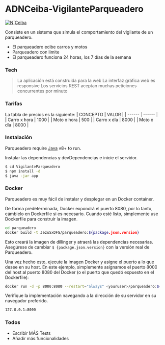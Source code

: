 # ADNCeiba-VigilanteParqueadero
[![N|Ceiba](https://www.ceiba.com.co/wp-content/uploads/2015/09/logo-ceiba.png)](https://www.ceiba.com.co/es/)

Consiste en un sistema que simula el comportamiento del vigilante de un parqueadero.

  - El parqueadero ecibe carros y motos
  - Parqueadero con limite
  - El parqueadero funciona 24 horas, los 7 días de la semana

### Tech
> La aplicación está construida para la web
> La interfaz gráfica web es responsive
> Los servicios REST aceptan muchas peticiones concurrentes por minuto


### Tarifas
La tabla de precios es la siguiente:
| CONCEPTO | VALOR |
| ------ | ------ |
| Carro x hora | 1000 |
| Moto x hora | 500 |
| Carro x día | 8000 |
| Moto x día | 8000 |

### Instalación

Parqueadero require [Java](https://www.java.com/es/download/) v8+ to run.

Instalar las dependencias y devDependencias e inicie el servidor.

```sh
$ cd VigilanteParqueadero
$ npm install -d
$ java -jar app
```

### Docker
Parqueadero es muy fácil de instalar y desplegar en un Docker container.

De forma predeterminada, Docker expondrá el puerto 8080, por lo tanto, cámbielo en Dockerfile si es necesario. Cuando esté listo, simplemente use Dockerfile para construir la imagen.

```sh
cd parqueadero
docker build -t JezuSxDFG/parqueadero:${package.json.version}
```
Esto creará la imagen de dillinger y atraerá las dependencias necesarias. Asegúrese de cambiar `$ {package.json.version}` con la versión real de Parqueadero. 

Una vez hecho esto, ejecute la imagen Docker y asigne el puerto a lo que desee en su host. En este ejemplo, simplemente asignamos el puerto 8000 del host al puerto 8080 del Docker (o el puerto que quedó expuesto en el Dockerfile):

```sh
docker run -d -p 8000:8080 --restart="always" <youruser>/parqueadero:${package.json.version}
```

Verifique la implementación navegando a la dirección de su servidor en su navegador preferido.

```sh
127.0.0.1:8000
```

### Todos

 - Escribir MÁS Tests
 - Añadir más funcionalidades

[//]: # (These are reference links used in the body of this note and get stripped out when the markdown processor does its job. There is no need to format nicely because it shouldn't be seen. Thanks SO - http://stackoverflow.com/questions/4823468/store-comments-in-markdown-syntax)
 
   [Java]: <https://www.java.com/es/download/>